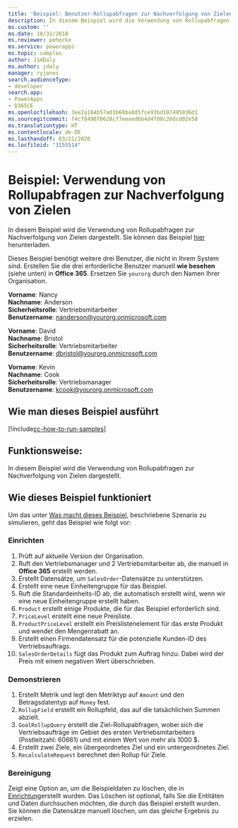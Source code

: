 ```yaml
---
title: 'Beispiel: Benutzer-Rollupabfragen zur Nachverfolgung von Zielen (Common Data Service) | Microsoft-Dokumentation'
description: In diesem Beispiel wird die Verwendung von Rollupabfragen zur Nachverfolgung von Zielen dargestellt
ms.custom: ''
ms.date: 10/31/2018
ms.reviewer: pehecke
ms.service: powerapps
ms.topic: samples
author: JimDaly
ms.author: jdaly
manager: ryjones
search.audienceType:
- developer
search.app:
- PowerApps
- D365CE
ms.openlocfilehash: 3ee2a184b57a03b60ba8d5fce93bd107495036d1
ms.sourcegitcommit: f4cf849070628cf7eeaed6b4d4f08c20dcd02e58
ms.translationtype: HT
ms.contentlocale: de-DE
ms.lasthandoff: 03/21/2020
ms.locfileid: "3155514"
---
```

# <a name="sample-use-rollup-queries-to-track-goals"></a>Beispiel: Verwendung von Rollupabfragen zur Nachverfolgung von Zielen

<!-- https://docs.microsoft.com/dynamics365/customer-engagement/developer/sample-use-rollup-queries-track-goals -->

In diesem Beispiel wird die Verwendung von Rollupabfragen zur Nachverfolgung von Zielen dargestellt. Sie können das Beispiel [hier](https://github.com/Microsoft/PowerApps-Samples/tree/master/cds/orgsvc/C%23/QueriesTrackGoals) herunterladen.

Dieses Beispiel benötigt weitere drei Benutzer, die nicht in Ihrem System sind. Erstellen Sie die drei erforderliche Benutzer manuell **wie besehen** (siehe unten) in **Office 365**. Ersetzen Sie `yourorg` durch den Namen Ihrer Organisation.

**Vorname**: Nancy<br/>
**Nachname**: Anderson<br/>
**Sicherheitsrolle**: Vertriebsmitarbeiter<br/>
**Benutzername**: nanderson@yourorg.onmicrosoft.com<br/>

**Vorname**: David<br/>
**Nachname**: Bristol<br/>
**Sicherheitsrolle**: Vertriebsmitarbeiter<br/>
**Benutzername**: dbristol@yourorg.onmicrosoft.com<br/>

**Vorname**: Kevin<br/>
**Nachname**: Cook<br/>
**Sicherheitsrolle**: Vertriebsmanager<br/>
**Benutzername**: kcook@yourorg.onmicrosoft.com<br/>

## <a name="how-to-run-this-sample"></a>Wie man dieses Beispiel ausführt

[!include[cc-how-to-run-samples](../../includes/cc-how-to-run-samples.md)]

## <a name="what-this-sample-does"></a>Funktionsweise:

In diesem Beispiel wird die Verwendung von Rollupabfragen zur Nachverfolgung von Zielen dargestellt.

## <a name="how-this-sample-works"></a>Wie dieses Beispiel funktioniert

Um das unter [Was macht dieses Beispiel](#what-this-sample-does), beschriebene Szenario zu simulieren, geht das Beispiel wie folgt vor:

### <a name="setup"></a>Einrichten

1. Prüft auf aktuelle Version der Organisation.
2. Ruft den Vertriebsmanager und 2 Vertriebsmitarbeiter ab, die manuell in **Office 365** erstellt werden.
3. Erstellt Datensätze, um `SalesOrder`-Datensätze zu unterstützen.
4. Erstellt eine neue Einheitengruppe für das Beispiel.
5. Ruft die Standardeinheits-ID ab, die automatisch erstellt wird, wenn wir eine neue Einheitengruppe erstellt haben.
6. `Product` erstellt einige Produkte, die für das Beispiel erforderlich sind.
7. `PriceLevel` erstellt eine neue Preisliste.
8. `ProductPriceLevel` erstellt ein Preislistenelement für das erste Produkt und wendet den Mengenrabatt an.
9. Erstellt einen Firmendatensatz für die potenzielle Kunden-ID des Vertriebsauftrags. 
10. `SalesOrderDetails` fügt das Produkt zum Auftrag hinzu. Dabei wird der Preis mit einem negativen Wert überschrieben.

### <a name="demonstrate"></a>Demonstrieren

1. Erstellt Metrik und legt den Metriktyp auf `Amount` und den Betragsdatentyp auf `Money` fest.
2. `RollupField` erstellt ein Rollupfeld, das auf die tatsächlichen Summen abzielt.
3. `GoalRollupQuery` erstellt die Ziel-Rollupabfragen, wobei sich die Vertriebsaufträge im Gebiet des ersten Vertriebsmitarbeiters (Postleitzahl: 60661) und mit einem Wert von mehr als 1000 $. 
4. Erstellt zwei Ziele, ein übergeordnetes Ziel und ein untergeordnetes Ziel.
5. `RecalculateRequest` berechnet den Rollup für Ziele. 

### <a name="clean-up"></a>Bereinigung

Zeigt eine Option an, um die Beispieldaten zu löschen, die in [Einrichtung](#setup)erstellt wurden. Das Löschen ist optional, falls Sie die Entitäten und Daten durchsuchen möchten, die durch das Beispiel erstellt wurden. Sie können die Datensätze manuell löschen, um das gleiche Ergebnis zu erzielen.
